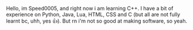 Hello, im Speed0005, and right now i am learning C++. I have a bit of experience on Python, Java, Lua, HTML, CSS and C (but all are not fully learnt bc, uhh, yes 👍). But rn i'm not so good at making software, so yeah.

<!---
Speed0005/Speed0005 is a ✨ special ✨ repository because its `README.md` (this file) appears on your GitHub profile.
You can click the Preview link to take a look at your changes.
--->
